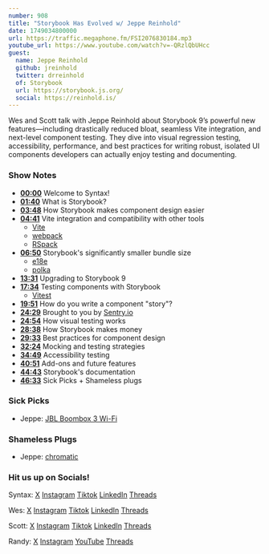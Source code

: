 ```yaml
---
number: 908
title: "Storybook Has Evolved w/ Jeppe Reinhold"
date: 1749034800000
url: https://traffic.megaphone.fm/FSI2076830184.mp3
youtube_url: https://www.youtube.com/watch?v=-QRzlQbUHcc
guest:
  name: Jeppe Reinhold
  github: jreinhold
  twitter: drreinhold
  of: Storybook
  url: https://storybook.js.org/
  social: https://reinhold.is/
---
```


Wes and Scott talk with Jeppe Reinhold about Storybook 9’s powerful new features—including drastically reduced bloat, seamless Vite integration, and next-level component testing. They dive into visual regression testing, accessibility, performance, and best practices for writing robust, isolated UI components developers can actually enjoy testing and documenting.

### Show Notes

* **[00:00](#t=00:00)** Welcome to Syntax!
* **[01:40](#t=01:40)** What is Storybook?
* **[03:48](#t=03:48)** How Storybook makes component design easier
* **[04:41](#t=04:41)** Vite integration and compatibility with other tools
  - [Vite](https://vite.dev/)
  - [webpack](https://webpack.js.org/)
  - [RSpack](https://rspack.rs/)
* **[06:50](#t=06:50)** Storybook's significantly smaller bundle size
  - [e18e](https://e18e.dev/)
  - [polka](https://github.com/lukeed/polka)
* **[13:31](#t=13:31)** Upgrading to Storybook 9
* **[17:34](#t=17:34)** Testing components with Storybook
  - [Vitest](https://vitest.dev/)
* **[19:51](#t=19:51)** How do you write a component "story"?
* **[24:29](#t=24:29)** Brought to you by [Sentry.io](https://sentry.io/)
* **[24:54](#t=24:54)** How visual testing works
* **[28:38](#t=28:38)** How Storybook makes money
* **[29:33](#t=29:33)** Best practices for component design
* **[32:24](#t=32:24)** Mocking and testing strategies
* **[34:49](#t=34:49)** Accessibility testing
* **[40:51](#t=40:51)** Add-ons and future features
* **[44:43](#t=44:43)** Storybook's documentation
* **[46:33](#t=46:33)** Sick Picks + Shameless plugs

### Sick Picks

- Jeppe: [JBL Boombox 3 Wi-Fi](https://www.jbl.com/wifi-speakers/BOOMBOX-3-WIFI.html)

### Shameless Plugs

- Jeppe: [chromatic](https://www.chromatic.com/)

### Hit us up on Socials!

Syntax: [X](https://twitter.com/syntaxfm) [Instagram](https://www.instagram.com/syntax_fm/) [Tiktok](https://www.tiktok.com/@syntaxfm) [LinkedIn](https://www.linkedin.com/company/96077407/admin/feed/posts/) [Threads](https://www.threads.net/@syntax_fm)

Wes: [X](https://twitter.com/wesbos) [Instagram](https://www.instagram.com/wesbos/) [Tiktok](https://www.tiktok.com/@wesbos) [LinkedIn](https://www.linkedin.com/in/wesbos/) [Threads](https://www.threads.net/@wesbos)

Scott: [X](https://twitter.com/stolinski) [Instagram](https://www.instagram.com/stolinski/) [Tiktok](https://www.tiktok.com/@stolinski) [LinkedIn](https://www.linkedin.com/in/stolinski/) [Threads](https://www.threads.net/@stolinski)

Randy: [X](https://twitter.com/randyrektor) [Instagram](https://www.instagram.com/randyrektor/) [YouTube](https://www.youtube.com/@randyrektor) [Threads](https://www.threads.net/@randyrektor)